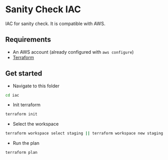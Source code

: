 # Sanity Check IAC

IAC for sanity check. It is compatible with AWS.

## Requirements

- An AWS account (already configured with `aws configure`)
- [Terraform](https://developer.hashicorp.com/terraform/downloads)

## Get started

- Navigate to this folder

```bash
cd iac
```

- Init terraform

```bash
terraform init
```

- Select the workspace

```bash
terraform workspace select staging || terraform workspace new staging
```

- Run the plan

```bash
terraform plan
```
